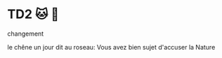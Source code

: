 # TD2 :cat: :koala:
changement

le chêne un jour dit au roseau:
Vous avez bien sujet d'accuser la Nature
